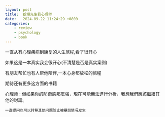 ```yaml
---
layout: post
title:  蛤蟆先生看心理师
date:   2024-09-22 11:24:29 +0800
categories: 
    - review 
    - psychology
    - book
---
```


一直从有心理疾病到康复的人生旅程,看了很开心

如果这是一本真实我会很开心(不清楚是否是真实案例)

有朋友帮忙也有人帮他陪伴,一本心身都放松的旅程

期待还有更多这方面的书籍

心理师 : 但如果你的防衛感那麼強，現在可能無法進行分析，我想我們應該繼續其他的討論。

`一直提问也可以转移其他问题防止被暴怒情况发生`

